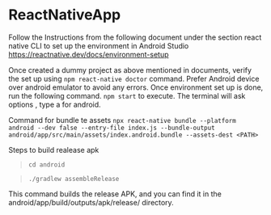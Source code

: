 # ReactNativeApp

 Follow the Instructions from the following document under the section react native CLI to set up the environment in Android Studio
 https://reactnative.dev/docs/environment-setup

Once created a dummy project as above mentioned in documents, verify the set up using `npm react-native doctor` command.
Prefer Android device over android emulator to avoid any errors.
Once environment set up is done, run the following command.
`npm start` to execute.
The terminal will ask options , type a for android.

Command for bundle te assets `npx react-native bundle --platform android --dev false --entry-file index.js --bundle-output android/app/src/main/assets/index.android.bundle --assets-dest <PATH>`


Steps to build realease apk

> `cd android`

> `./gradlew assembleRelease`

This command builds the release APK, and you can find it in the android/app/build/outputs/apk/release/ directory.

